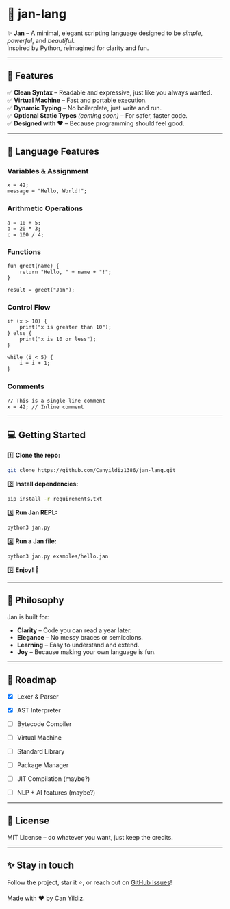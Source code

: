 # 🌱 jan-lang

✨ **Jan** – A minimal, elegant scripting language designed to be *simple*, *powerful*, and *beautiful*.  
Inspired by Python, reimagined for clarity and fun.

---

## 🚀 Features

✅ **Clean Syntax** – Readable and expressive, just like you always wanted.  
✅ **Virtual Machine** – Fast and portable execution.  
✅ **Dynamic Typing** – No boilerplate, just write and run.  
✅ **Optional Static Types** *(coming soon)* – For safer, faster code.  
✅ **Designed with ❤️** – Because programming should feel good.

---

## 🎯 Language Features

### Variables & Assignment
```jan
x = 42;
message = "Hello, World!";
```

### Arithmetic Operations
```jan
a = 10 + 5;
b = 20 * 3;
c = 100 / 4;
```

### Functions
```jan
fun greet(name) {
    return "Hello, " + name + "!";
}

result = greet("Jan");
```

### Control Flow
```jan
if (x > 10) {
    print("x is greater than 10");
} else {
    print("x is 10 or less");
}

while (i < 5) {
    i = i + 1;
}
```

### Comments
```jan
// This is a single-line comment
x = 42; // Inline comment
```

---

## 💻 Getting Started

1️⃣ **Clone the repo:**

```bash
git clone https://github.com/Canyildiz1386/jan-lang.git
```

2️⃣ **Install dependencies:**

```bash
pip install -r requirements.txt
```

3️⃣ **Run Jan REPL:**

```bash
python3 jan.py
```

4️⃣ **Run a Jan file:**

```bash
python3 jan.py examples/hello.jan
```

5️⃣ **Enjoy! 🎉**

---

## 🧠 Philosophy

Jan is built for:

* **Clarity** – Code you can read a year later.
* **Elegance** – No messy braces or semicolons.
* **Learning** – Easy to understand and extend.
* **Joy** – Because making your own language is fun.

---

## 🌟 Roadmap

* [x] Lexer & Parser
* [x] AST Interpreter
* [ ] Bytecode Compiler
* [ ] Virtual Machine
* [ ] Standard Library
* [ ] Package Manager
* [ ] JIT Compilation (maybe?)
* [ ] NLP + AI features (maybe?)



---

## 📄 License

MIT License – do whatever you want, just keep the credits.

---

## ✨ Stay in touch

Follow the project, star it ⭐, or reach out on [GitHub Issues](https://github.com/Canyildiz1386/jan-lang/issues)!

Made with ❤️ by Can Yildiz.
